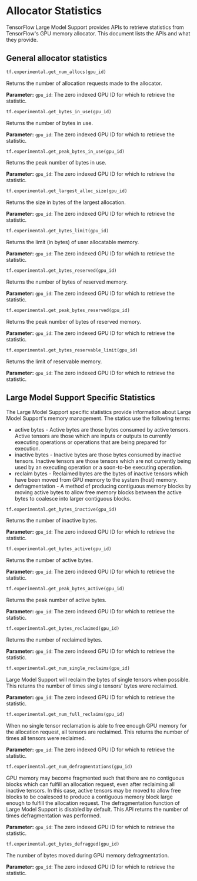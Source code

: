 # Allocator Statistics

TensorFlow Large Model Support provides APIs to retrieve statistics from
TensorFlow's GPU memory allocator. This document lists the APIs and what
they provide.


## General allocator statistics

```python
tf.experimental.get_num_allocs(gpu_id)
```
Returns the number of allocation requests made to the allocator.

**Parameter:** `gpu_id`: The zero indexed GPU ID for which to retrieve the statistic.


```python
tf.experimental.get_bytes_in_use(gpu_id)
```
Returns the number of bytes in use.

**Parameter:** `gpu_id`: The zero indexed GPU ID for which to retrieve the statistic.


```python
tf.experimental.get_peak_bytes_in_use(gpu_id)
```
Returns the peak number of bytes in use.

**Parameter:** `gpu_id`: The zero indexed GPU ID for which to retrieve the statistic.


```python
tf.experimental.get_largest_alloc_size(gpu_id)
```
Returns the size in bytes of the largest allocation.

**Parameter:** `gpu_id`: The zero indexed GPU ID for which to retrieve the statistic.


```python
tf.experimental.get_bytes_limit(gpu_id)
```
Returns the limit (in bytes) of user allocatable memory.

**Parameter:** `gpu_id`: The zero indexed GPU ID for which to retrieve the statistic.


```python
tf.experimental.get_bytes_reserved(gpu_id)
```
Returns the number of bytes of reserved memory.

**Parameter:** `gpu_id`: The zero indexed GPU ID for which to retrieve the statistic.

```python
tf.experimental.get_peak_bytes_reserved(gpu_id)
```
Returns the peak number of bytes of reserved memory.

**Parameter:** `gpu_id`: The zero indexed GPU ID for which to retrieve the statistic.

```python
tf.experimental.get_bytes_reservable_limit(gpu_id)
```
Returns the limit of reservable memory.

**Parameter:** `gpu_id`: The zero indexed GPU ID for which to retrieve the statistic.

## Large Model Support Specific Statistics
The Large Model Support specific statistics provide information about Large
Model Support's memory management. The statics use the following terms:

* active bytes - Active bytes are those bytes consumed by active tensors.
Active tensors are those which are inputs or outputs to currently
executing operations or operations that are being prepared for execution.
* inactive bytes - Inactive bytes are those bytes consumed by inactive tensors.
Inactive tensors are those tensors which are not currently being used by an
executing operation or a soon-to-be executing operation.
* reclaim bytes - Reclaimed bytes are the bytes of inactive tensors which have
been moved from GPU memory to the system (host) memory.
* defragmentation - A method of producing contiguous memory blocks by moving
active bytes to allow free memory blocks between the active bytes to coalesce
into larger contiguous blocks.


```python
tf.experimental.get_bytes_inactive(gpu_id)
```
Returns the number of inactive bytes.

**Parameter:** `gpu_id`: The zero indexed GPU ID for which to retrieve the statistic.


```python
tf.experimental.get_bytes_active(gpu_id)
```
Returns the number of active bytes.

**Parameter:** `gpu_id`: The zero indexed GPU ID for which to retrieve the statistic.

```python
tf.experimental.get_peak_bytes_active(gpu_id)
```
Returns the peak number of active bytes.

**Parameter:** `gpu_id`: The zero indexed GPU ID for which to retrieve the statistic.

```python
tf.experimental.get_bytes_reclaimed(gpu_id)
```
Returns the number of reclaimed bytes.

**Parameter:** `gpu_id`: The zero indexed GPU ID for which to retrieve the statistic.

```python
tf.experimental.get_num_single_reclaims(gpu_id)
```
Large Model Support will reclaim the bytes of single tensors when possible.
This returns the number of times single tensors' bytes were reclaimed.

**Parameter:** `gpu_id`: The zero indexed GPU ID for which to retrieve the statistic.

```python
tf.experimental.get_num_full_reclaims(gpu_id)
```
When no single tensor reclamation is able to free enough GPU memory for the
allocation request, all tensors are reclaimed. This returns the number
of times all tensors were reclaimed.

**Parameter:** `gpu_id`: The zero indexed GPU ID for which to retrieve the statistic.


```python
tf.experimental.get_num_defragmentations(gpu_id)
```
GPU memory may become fragmented such that there are no contiguous blocks which
can fulfill an allocation request, even after reclaiming all inactive
tensors. In this case, active tensors may be moved to allow free blocks to be
coalesced to produce a contiguous memory block large enough to fulfill the
allocation request. The defragmentation function of Large Model Support is
disabled by default. This API returns the number of times defragmentation was
performed.

**Parameter:** `gpu_id`: The zero indexed GPU ID for which to retrieve the statistic.


```python
tf.experimental.get_bytes_defragged(gpu_id)
```
The number of bytes moved during GPU memory defragmentation.

**Parameter:** `gpu_id`: The zero indexed GPU ID for which to retrieve the statistic.
